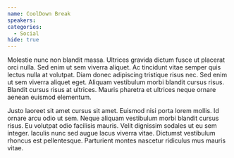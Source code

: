 ```yaml
---
name: CoolDown Break
speakers:
categories:
  - Social
hide: true
---
```


Molestie nunc non blandit massa. Ultrices gravida dictum fusce ut placerat orci nulla. Sed enim ut sem viverra aliquet. Ac tincidunt vitae semper quis lectus nulla at volutpat. Diam donec adipiscing tristique risus nec. Sed enim ut sem viverra aliquet eget. Aliquam vestibulum morbi blandit cursus risus. Blandit cursus risus at ultrices. Mauris pharetra et ultrices neque ornare aenean euismod elementum.

Justo laoreet sit amet cursus sit amet. Euismod nisi porta lorem mollis. Id ornare arcu odio ut sem. Neque aliquam vestibulum morbi blandit cursus risus. Eu volutpat odio facilisis mauris. Velit dignissim sodales ut eu sem integer. Iaculis nunc sed augue lacus viverra vitae. Dictumst vestibulum rhoncus est pellentesque. Parturient montes nascetur ridiculus mus mauris vitae.